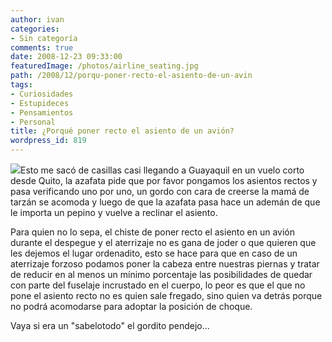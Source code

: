```yaml
---
author: ivan
categories:
- Sin categoría
comments: true
date: 2008-12-23 09:33:00
featuredImage: /photos/airline_seating.jpg
path: /2008/12/porqu-poner-recto-el-asiento-de-un-avin
tags:
- Curiosidades
- Estupideces
- Pensamientos
- Personal
title: ¿Porqué poner recto el asiento de un avión?
wordpress_id: 819
---
```


[![](/photos/airline_seating.jpg)](https://4.bp.blogspot.com/_T2UWuNJg3dQ/SVBugRTwdrI/AAAAAAAABPI/ATP8M74SDjk/s1600-h/airline_seating.jpg)Esto me sacó de casillas casi llegando a Guayaquil en un vuelo corto desde Quito, la azafata pide que por favor pongamos los asientos rectos y pasa verificando uno por uno, un gordo con cara de creerse la mamá de tarzán se acomoda y luego de que la azafata pasa hace un ademán de que le importa un pepino y vuelve a reclinar el asiento.

Para quien no lo sepa, el chiste de poner recto el asiento en un avión durante el despegue y el aterrizaje no es gana de joder o que quieren que les dejemos el lugar ordenadito, esto se hace para que en caso de un aterrizaje forzoso podamos poner la cabeza entre nuestras piernas y tratar de reducir en al menos un mínimo porcentaje las posibilidades de quedar con parte del fuselaje incrustado en el cuerpo, lo peor es que el que no pone el asiento recto no es quien sale fregado, sino quien va detrás porque no podrá acomodarse para adoptar la posición de choque.

Vaya si era un "sabelotodo" el gordito pendejo...